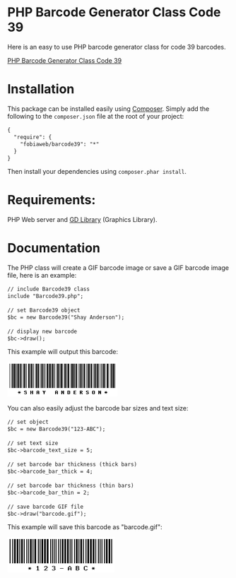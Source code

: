 # PHP Barcode Generator Class Code 39

Here is an easy to use PHP barcode generator class for code 39 barcodes. 

[PHP Barcode Generator Class Code 39](http://www.shayanderson.com/php/php-barcode-generator-class-code-39.htm)


Installation
============

This package can be installed easily using [Composer](http://getcomposer.org).
Simply add the following to the ``composer.json`` file at the root of your project:

    {
      "require": {
        "fobiaweb/barcode39": "*"
      }
    }


Then install your dependencies using ``composer.phar install``.


Requirements: 
=============

PHP Web server and [GD Library](http://php.net/manual/en/book.image.php) (Graphics Library). 



Documentation
=============

The PHP class will create a GIF barcode image or save a GIF barcode image file, here is an example:

    // include Barcode39 class 
    include "Barcode39.php"; 
    
    // set Barcode39 object 
    $bc = new Barcode39("Shay Anderson"); 
    
    // display new barcode 
    $bc->draw();


This example will output this barcode: 

![barcode39](doc/barcode39.gif "barcode39")



You can also easily adjust the barcode bar sizes and text size:

    // set object 
    $bc = new Barcode39("123-ABC"); 
    
    // set text size 
    $bc->barcode_text_size = 5; 
    
    // set barcode bar thickness (thick bars) 
    $bc->barcode_bar_thick = 4; 
    
    // set barcode bar thickness (thin bars) 
    $bc->barcode_bar_thin = 2; 
    
    // save barcode GIF file 
    $bc->draw("barcode.gif");


This example will save this barcode as "barcode.gif": 

![barcode39](doc/php-barcode39.gif "barcode39")

